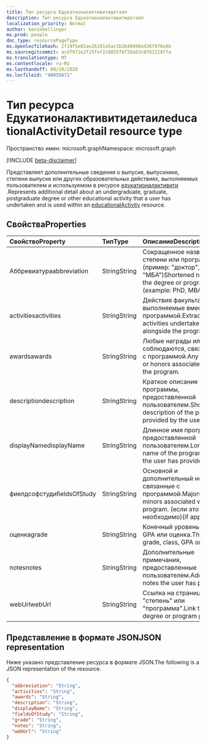 ```yaml
---
title: Тип ресурса Едукатионалактивитидетаил
description: Тип ресурса Едукатионалактивитидетаил
localization_priority: Normal
author: kevinbellinger
ms.prod: people
doc_type: resourcePageType
ms.openlocfilehash: 2f19f5e02ae26281a5ac1b2b48498a426f976e8b
ms.sourcegitcommit: acdf972e2f25fef2c6855f6f28a63c0762228ffa
ms.translationtype: MT
ms.contentlocale: ru-RU
ms.lasthandoff: 09/18/2020
ms.locfileid: "48055671"
---
```

# <a name="educationalactivitydetail-resource-type"></a><span data-ttu-id="9fa20-103">Тип ресурса Едукатионалактивитидетаил</span><span class="sxs-lookup"><span data-stu-id="9fa20-103">educationalActivityDetail resource type</span></span>

<span data-ttu-id="9fa20-104">Пространство имен: microsoft.graph</span><span class="sxs-lookup"><span data-stu-id="9fa20-104">Namespace: microsoft.graph</span></span>

[!INCLUDE [beta-disclaimer](../../includes/beta-disclaimer.md)]

<span data-ttu-id="9fa20-105">Представляет дополнительные сведения о выпуске, выпускнике, степени выпуске или других образовательных действиях, выполняемых пользователем и используемом в ресурсе [едукатионалактивити](educationalActivity.md) .</span><span class="sxs-lookup"><span data-stu-id="9fa20-105">Represents additional detail about an undergraduate, graduate, postgraduate degree or other educational activity that a user has undertaken and is used within an [educationalActivity](educationalActivity.md) resource.</span></span>

## <a name="properties"></a><span data-ttu-id="9fa20-106">Свойства</span><span class="sxs-lookup"><span data-stu-id="9fa20-106">Properties</span></span>

| <span data-ttu-id="9fa20-107">Свойство</span><span class="sxs-lookup"><span data-stu-id="9fa20-107">Property</span></span>     | <span data-ttu-id="9fa20-108">Тип</span><span class="sxs-lookup"><span data-stu-id="9fa20-108">Type</span></span>        | <span data-ttu-id="9fa20-109">Описание</span><span class="sxs-lookup"><span data-stu-id="9fa20-109">Description</span></span>                                                   |
|:-------------|:------------|:--------------------------------------------------------------|
|<span data-ttu-id="9fa20-110">Аббревиатура</span><span class="sxs-lookup"><span data-stu-id="9fa20-110">abbreviation</span></span>  |<span data-ttu-id="9fa20-111">String</span><span class="sxs-lookup"><span data-stu-id="9fa20-111">String</span></span>       |<span data-ttu-id="9fa20-112">Сокращенное название степени или программы (пример: "доктор", "МБА")</span><span class="sxs-lookup"><span data-stu-id="9fa20-112">Shortened name of the degree or program (example: PhD, MBA)</span></span>    |
|<span data-ttu-id="9fa20-113">activities</span><span class="sxs-lookup"><span data-stu-id="9fa20-113">activities</span></span>    |<span data-ttu-id="9fa20-114">String</span><span class="sxs-lookup"><span data-stu-id="9fa20-114">String</span></span>       |<span data-ttu-id="9fa20-115">Действия факультативных, выполняемые вместе с программой.</span><span class="sxs-lookup"><span data-stu-id="9fa20-115">Extracurricular activities undertaken alongside the program.</span></span>   |
|<span data-ttu-id="9fa20-116">awards</span><span class="sxs-lookup"><span data-stu-id="9fa20-116">awards</span></span>        |<span data-ttu-id="9fa20-117">String</span><span class="sxs-lookup"><span data-stu-id="9fa20-117">String</span></span>       |<span data-ttu-id="9fa20-118">Любые награды или соблюдаются, связанные с программой.</span><span class="sxs-lookup"><span data-stu-id="9fa20-118">Any awards or honors associated with the program.</span></span>              |
|<span data-ttu-id="9fa20-119">description</span><span class="sxs-lookup"><span data-stu-id="9fa20-119">description</span></span>   |<span data-ttu-id="9fa20-120">String</span><span class="sxs-lookup"><span data-stu-id="9fa20-120">String</span></span>       |<span data-ttu-id="9fa20-121">Краткое описание программы, предоставленной пользователем.</span><span class="sxs-lookup"><span data-stu-id="9fa20-121">Short description of the program provided by the user.</span></span>         |
|<span data-ttu-id="9fa20-122">displayName</span><span class="sxs-lookup"><span data-stu-id="9fa20-122">displayName</span></span>   |<span data-ttu-id="9fa20-123">String</span><span class="sxs-lookup"><span data-stu-id="9fa20-123">String</span></span>       |<span data-ttu-id="9fa20-124">Длинное имя программы, предоставленной пользователем.</span><span class="sxs-lookup"><span data-stu-id="9fa20-124">Long-form name of the program that the user has provided.</span></span>      |
|<span data-ttu-id="9fa20-125">фиелдсофстуди</span><span class="sxs-lookup"><span data-stu-id="9fa20-125">fieldsOfStudy</span></span> |<span data-ttu-id="9fa20-126">String</span><span class="sxs-lookup"><span data-stu-id="9fa20-126">String</span></span>       |<span data-ttu-id="9fa20-127">Основной и дополнительный номера, связанные с программой.</span><span class="sxs-lookup"><span data-stu-id="9fa20-127">Majors and minors associated with the program.</span></span> <span data-ttu-id="9fa20-128">(если это необходимо)</span><span class="sxs-lookup"><span data-stu-id="9fa20-128">(if applicable)</span></span> |
|<span data-ttu-id="9fa20-129">оценка</span><span class="sxs-lookup"><span data-stu-id="9fa20-129">grade</span></span>         |<span data-ttu-id="9fa20-130">String</span><span class="sxs-lookup"><span data-stu-id="9fa20-130">String</span></span>       |<span data-ttu-id="9fa20-131">Конечный уровень, класс, GPA или оценка.</span><span class="sxs-lookup"><span data-stu-id="9fa20-131">The final grade, class, GPA or score.</span></span>                          |
|<span data-ttu-id="9fa20-132">notes</span><span class="sxs-lookup"><span data-stu-id="9fa20-132">notes</span></span>         |<span data-ttu-id="9fa20-133">String</span><span class="sxs-lookup"><span data-stu-id="9fa20-133">String</span></span>       |<span data-ttu-id="9fa20-134">Дополнительные примечания, предоставленные пользователем.</span><span class="sxs-lookup"><span data-stu-id="9fa20-134">Additional notes the user has provided.</span></span>                        |
|<span data-ttu-id="9fa20-135">webUrl</span><span class="sxs-lookup"><span data-stu-id="9fa20-135">webUrl</span></span>        |<span data-ttu-id="9fa20-136">String</span><span class="sxs-lookup"><span data-stu-id="9fa20-136">String</span></span>       |<span data-ttu-id="9fa20-137">Ссылка на страницу "степень" или "программа".</span><span class="sxs-lookup"><span data-stu-id="9fa20-137">Link to the degree or program page.</span></span>                            |

## <a name="json-representation"></a><span data-ttu-id="9fa20-138">Представление в формате JSON</span><span class="sxs-lookup"><span data-stu-id="9fa20-138">JSON representation</span></span>

<span data-ttu-id="9fa20-139">Ниже указано представление ресурса в формате JSON.</span><span class="sxs-lookup"><span data-stu-id="9fa20-139">The following is a JSON representation of the resource.</span></span>

<!-- {
  "blockType": "resource",
  "optionalProperties": [

  ],
  "@odata.type": "microsoft.graph.educationalActivityDetail",
  "baseType": null
}-->

```json
{
  "abbreviation": "String",
  "activities": "String",
  "awards": "String",
  "description": "String",
  "displayName": "String",
  "fieldsOfStudy": "String",
  "grade": "String",
  "notes": "String",
  "webUrl": "String"
}
```

<!-- uuid: 16cd6b66-4b1a-43a1-adaf-3a886856ed98
2019-02-04 14:57:30 UTC -->
<!-- {
  "type": "#page.annotation",
  "description": "educationalActivityDetail resource",
  "keywords": "",
  "section": "documentation",
  "tocPath": ""
}-->

